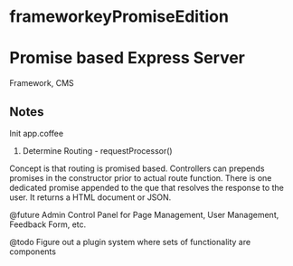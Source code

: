 frameworkeyPromiseEdition
=========================

# Promise based Express Server 

Framework, CMS

## Notes
Init app.coffee

1) Determine Routing - requestProcessor()

Concept is that routing is promised based. Controllers can prepends promises in the constructor prior to actual route function. There is one dedicated promise appended to the que that resolves the response to the user. It returns a HTML document or JSON.

@future
Admin Control Panel for Page Management, User Management, Feedback Form, etc.

@todo
Figure out a plugin system where sets of functionality are components 

